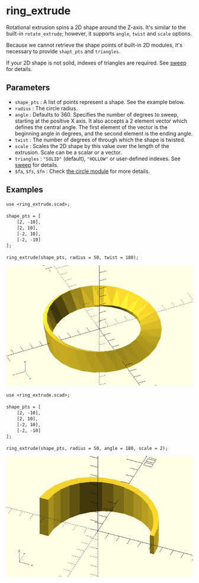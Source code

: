 # ring_extrude

Rotational extrusion spins a 2D shape around the Z-axis. It's similar to the built-in `rotate_extrude`; however, it supports `angle`, `twist` and `scale` options. 

Because we cannot retrieve the shape points of built-in 2D modules, it's necessary to provide `shapt_pts` and `triangles`. 

If your 2D shape is not solid, indexes of triangles are required. See [sweep](https://openhome.cc/eGossip/OpenSCAD/lib2x-sweep.html) for details.

## Parameters

- `shape_pts` : A list of points represent a shape. See the example below.
- `radius` : The circle radius.
- `angle` : Defaults to 360. Specifies the number of degrees to sweep, starting at the positive X axis. It also accepts a 2 element vector which defines the central angle. The first element of the vector is the beginning angle in degrees, and the second element is the ending angle.
- `twist` : The number of degrees of through which the shape is twisted.
- `scale` : Scales the 2D shape by this value over the length of the extrusion. Scale can be a scalar or a vector.
- `triangles` : `"SOLID"` (default), `"HOLLOW"` or user-defined indexes. See [sweep](https://openhome.cc/eGossip/OpenSCAD/lib2x-sweep.html) for details.
- `$fa`, `$fs`, `$fn` : Check [the circle module](https://en.wikibooks.org/wiki/OpenSCAD_User_Manual/Using_the_2D_Subsystem#circle) for more details.

## Examples

	use <ring_extrude.scad>;

	shape_pts = [
		[2, -10],
		[2, 10],
		[-2, 10],
		[-2, -10]
	];

	ring_extrude(shape_pts, radius = 50, twist = 180);

![ring_extrude](images/lib2x-ring_extrude-1.JPG)

	use <ring_extrude.scad>;

	shape_pts = [
		[2, -10],
		[2, 10],
		[-2, 10],
		[-2, -10]
	];

	ring_extrude(shape_pts, radius = 50, angle = 180, scale = 2);

![ring_extrude](images/lib2x-ring_extrude-2.JPG)
